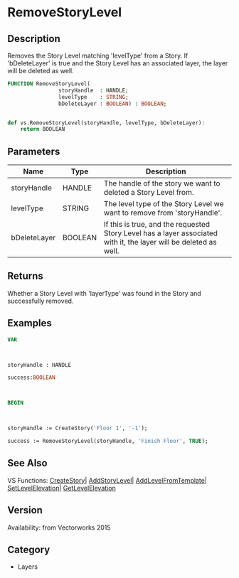 # RemoveStoryLevel

## Description
Removes the Story Level matching 'levelType'  from a Story.  If 'bDeleteLayer' is true and the Story Level has an associated layer, the layer will be deleted as well.

```pascal
FUNCTION RemoveStoryLevel(
				storyHandle  : HANDLE;
				levelType    : STRING;
				bDeleteLayer : BOOLEAN) : BOOLEAN;
```

```python

def vs.RemoveStoryLevel(storyHandle, levelType, bDeleteLayer):
    return BOOLEAN
```

## Parameters
|Name|Type|Description|
|---|---|---|
|storyHandle|HANDLE|The handle of the story we want to deleted a Story Level from.|
|levelType|STRING|The level type of the Story Level we want to remove from 'storyHandle'.|
|bDeleteLayer|BOOLEAN|If this is true, and the requested Story Level has a layer associated with it, the layer will be deleted as well.|

## Returns
Whether a Story Level with 'layerType' was found in the Story and successfully removed.

## Examples
```pascal
VAR



storyHandle : HANDLE

success:BOOLEAN



BEGIN



storyHandle := CreateStory('Floor 1', '-1');

success := RemoveStoryLevel(storyHandle, 'Finish Floor', TRUE);
```

## See Also
VS Functions:
[CreateStory](CreateStory.md)| [AddStoryLevel](AddStoryLevel.md)| [AddLevelFromTemplate](AddLevelFromTemplate.md)| [SetLevelElevation](SetLevelElevation.md)| [GetLevelElevation](GetLevelElevation.md)

## Version
Availability: from Vectorworks 2015
## Category
* Layers

